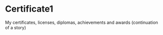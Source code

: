 # Certificate1
My certificates, licenses, diplomas, achievements and awards (continuation of a story)
<div id ="sch" align="center">
<img src="https://komarev.com/ghpvc/?username=Avonna&style=flat-square&color=blue" alt = ""/>
</div>
